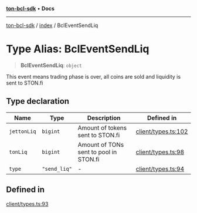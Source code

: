 [**ton-bcl-sdk**](../../README.md) • **Docs**

***

[ton-bcl-sdk](../../README.md) / [index](../README.md) / BclEventSendLiq

# Type Alias: BclEventSendLiq

> **BclEventSendLiq**: `object`

This event means trading phase is over,
all coins are sold and liquidity is sent to STON.fi

## Type declaration

| Name | Type | Description | Defined in |
| ------ | ------ | ------ | ------ |
| `jettonLiq` | `bigint` | Amount of tokens sent to STON.fi | [client/types.ts:102](https://github.com/ton-fun-tech/ton-bcl-sdk/blob/4dc8576c8b5afcf36dbccde36654b6e5b45787e5/src/client/types.ts#L102) |
| `tonLiq` | `bigint` | Amount of TONs sent to pool in STON.fi | [client/types.ts:98](https://github.com/ton-fun-tech/ton-bcl-sdk/blob/4dc8576c8b5afcf36dbccde36654b6e5b45787e5/src/client/types.ts#L98) |
| `type` | `"send_liq"` | - | [client/types.ts:94](https://github.com/ton-fun-tech/ton-bcl-sdk/blob/4dc8576c8b5afcf36dbccde36654b6e5b45787e5/src/client/types.ts#L94) |

## Defined in

[client/types.ts:93](https://github.com/ton-fun-tech/ton-bcl-sdk/blob/4dc8576c8b5afcf36dbccde36654b6e5b45787e5/src/client/types.ts#L93)
